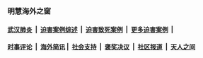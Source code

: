 
### 明慧海外之窗

####  [武汉肺炎](indexes/365.md?t=03310100) &nbsp;|&nbsp;  [迫害案例综述](indexes/328.md?t=03310100) &nbsp;|&nbsp; [迫害致死案例](indexes/277.md?t=03310100)  &nbsp;|&nbsp; [更多迫害案例](indexes/81.md?t=03310100)  &nbsp;|&nbsp; 
####  [时事评论](indexes/19.md?t=03310100) &nbsp;|&nbsp; [海外简讯](indexes/245.md?t=03310100)&nbsp;|&nbsp;  [社会支持](indexes/140.md?t=03310100) &nbsp;|&nbsp; [褒奖决议](indexes/282.md?t=03310100) &nbsp;|&nbsp; [社区报道](indexes/91.md?t=03310100)  &nbsp;|&nbsp; [天人之间](indexes/78.md?t=03310100) 

